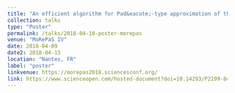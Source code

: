 ```yaml
---
title: "An efficient algorithm for Pad&eacute;-type approximation of the frequency response for the Helmholtz problem"
collection: talks
type: "Poster"
permalink: /talks/2018-04-10-poster-morepas
venue: "MoRePaS IV"
date: 2018-04-09
date2: 2018-04-13
location: "Nantes, FR"
label: "poster"
linkvenue: https://morepas2018.sciencesconf.org/
link: https://www.scienceopen.com/hosted-document?doi=10.14293/P2199-8442.1.SOP-MATH.HWEDJF.v1
---
```

